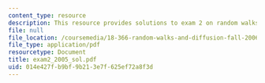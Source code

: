 ```yaml
---
content_type: resource
description: This resource provides solutions to exam 2 on random walks and diffusion.
file: null
file_location: /coursemedia/18-366-random-walks-and-diffusion-fall-2006/014e427fb9bf9b213e7f625ef72a8f3d_exam2_2005_sol.pdf
file_type: application/pdf
resourcetype: Document
title: exam2_2005_sol.pdf
uid: 014e427f-b9bf-9b21-3e7f-625ef72a8f3d
---
```

